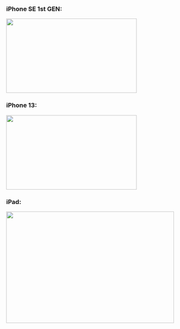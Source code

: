 ### iPhone SE 1st GEN:

<img src="https://media.giphy.com/media/NZUHLObL8VSVeksdOw/giphy.gif" width="350" height="200" />

### iPhone 13:

<img src="https://media.giphy.com/media/SeZN19AbT6OEppvmvN/giphy.gif" width="350" height="200" />

### iPad:

<img src="https://media.giphy.com/media/937Tz0w7gERPlD9Ttl/giphy.gif" width="450" height="300" />
